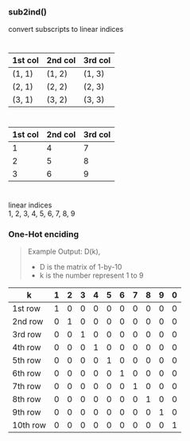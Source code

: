 ### sub2ind()
convert subscripts to linear indices
#
1st col | 2nd col | 3rd col
-------|--------|--------
(1, 1) | (1, 2) | (1, 3)
(2, 1) | (2, 2) | (2, 3)
(3, 1) | (3, 2) | (3, 3)
#
1st col | 2nd col | 3rd col
---|---|---
 1 | 4 | 7 
 2 | 5 | 8 
 3 | 6 | 9 
# 
linear indices<br />
1, 2, 3,  4,  5,  6,  7,  8,  9

### One-Hot enciding
> Example Output: D(k),
> - D is the matrix of 1-by-10
> - k is the number represent 1 to 9

 k | 1 | 2 | 3 | 4 | 5 | 6 | 7 | 8 | 9 | 0
 --------|---|---|---|---|---|---|---|---|---|---
 1st row | 1 | 0 | 0 | 0 | 0 | 0 | 0 | 0 | 0 | 0
 2nd row | 0 | 1 | 0 | 0 | 0 | 0 | 0 | 0 | 0 | 0
 3rd row | 0 | 0 | 1 | 0 | 0 | 0 | 0 | 0 | 0 | 0
 4th row | 0 | 0 | 0 | 1 | 0 | 0 | 0 | 0 | 0 | 0
 5th row | 0 | 0 | 0 | 0 | 1 | 0 | 0 | 0 | 0 | 0
 6th row | 0 | 0 | 0 | 0 | 0 | 1 | 0 | 0 | 0 | 0
 7th row | 0 | 0 | 0 | 0 | 0 | 0 | 1 | 0 | 0 | 0
 8th row | 0 | 0 | 0 | 0 | 0 | 0 | 0 | 1 | 0 | 0
 9th row | 0 | 0 | 0 | 0 | 0 | 0 | 0 | 0 | 1 | 0
10th row | 0 | 0 | 0 | 0 | 0 | 0 | 0 | 0 | 0 | 1
